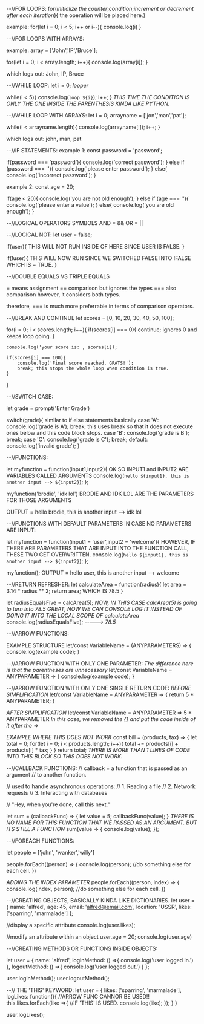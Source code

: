 --//FOR LOOPS:
for(*initialize the counter*;*condition*;*increment or decrement after each iteration*){ the operation will be placed here.}

example:
for(let i = 0; i < 5; i++ or i--){
    console.log(i)
}

--//FOR LOOPS WITH ARRAYS:

example:
array = ['John','IP','Bruce'];

for(let i = 0; i < array.length; i++){
    console.log(array[i]);
}

which logs out: John, IP, Bruce


--//WHILE LOOP:
let i = 0; *looper*

while(i < 5){
    console.log(`loop ${i}`);
    i++;
}
*THIS TIME THE CONDITION IS ONLY THE ONE INSIDE THE PARENTHESIS KINDA LIKE PYTHON.*

--//WHILE LOOP WITH ARRAYS:
let i = 0;
arrayname = ['jon','man','pat'];

while(i < arrayname.length){
    console.log(arrayname[i]);
    i++;
}

which logs out: john, man, pat

--//IF STATEMENTS:
example 1:
const password = 'password';

if(password === 'password'){
    console.log('correct password');
}
else if (password === ''){
    console.log('please enter password');
}
else{
    console.log('incorrect password');
}

example 2:
const age = 20;

if(age < 20){
    console.log('you are not old enough');
}
else if (age === ''){
    console.log('please enter a value');
}
else{
    console.log('you are old enough');
}

--//LOGICAL OPERATORS SYMBOLS
AND = &&
OR  = ||

--//LOGICAL NOT:
let user = false;

if(user){
    THIS WILL NOT RUN INSIDE OF HERE SINCE USER IS FALSE.
}

if(!user){
    THIS WILL NOW RUN SINCE WE SWITCHED FALSE INTO !FALSE WHICH IS = TRUE.
}

--//DOUBLE EQUALS VS TRIPLE EQUALS

= means assignment
== comparison but ignores the types
=== also comparison however, it considers both types.

therefore, === is much more preferrable in terms of comparison operators.

--//BREAK AND CONTINUE
let scores = [0, 10, 20, 30, 40, 50, 100];

for(i = 0; i < scores.length; i++){
    if(scores[i] === 0){
        continue; ignores 0 and keeps loop going.
    }
    
    console.log('your score is: , scores[i]);
    
    if(scores[i] === 100){
        console.log('Final score reached, GRATS!');
        break; this stops the whole loop when condition is true.
    }

}

--//SWITCH CASE:

let grade = prompt('Enter Grade')

switch(grade){ similar to if else statements basically
    case 'A': 
        console.log('grade is A');
        break; this uses break so that it does not execute ones below and this code block stops.
    case 'B':
        console.log('grade is B');
        break;
    case 'C':
        console.log('grade is C');
        break;
    default:
        console.log('invalid grade');
}


--//FUNCTIONS:

let myfunction = function(input1,input2){ OK SO INPUT1 and INPUT2 ARE VARIABLES CALLED ARGUMENTS
    console.log(`hello ${input1}, this is another input --> ${input2}`);
};

myfunction('brodie', 'idk lol') BRODIE AND IDK LOL ARE THE PARAMETERS FOR THOSE ARGUMENTS

OUTPUT = hello brodie, this is another input --> idk lol

--//FUNCTIONS WITH DEFAULT PARAMETERS IN CASE NO PARAMETERS ARE INPUT:

 let myfunction = function(input1 = 'user',input2 = 'welcome'){ HOWEVER, IF THERE ARE PARAMETERS THAT ARE INPUT INTO THE FUNCTION CALL, THESE TWO GET OVERWRITTEN.
    console.log(`hello ${input1}, this is another input --> ${input2}`);
};

myfunction();
OUTPUT = hello user, this is another input --> welcome


--//RETURN REFRESHER:
let calculateArea = function(radius){
    let area = 3.14 * radius ** 2;
    return area; WHICH IS 78.5
}

let radiusEqualsFive = calcArea(5);
*NOW, IN THIS CASE calcArea(5) is going to turn into 78.5*
*GREAT, NOW WE CAN CONSOLE LOG IT INSTEAD OF DOING IT INTO THE LOCAL SCOPE OF calculateArea*
console.log(radiusEqualsFive); -----> *78.5*

--//ARROW FUNCTIONS:

EXAMPLE STRUCTURE
let/const VariableName = (ANYPARAMETERS) => {
    console.log(example code);
}

--//ARROW FUNCTION WITH ONLY ONE PARAMETER: *The difference here is that the parentheses are unnecessary*
let/const VariableName = ANYPARAMETER => {
    console.log(example code);
}

--//ARROW FUNCTION WITH ONLY ONE SINGLE RETURN CODE:
*BEFORE SIMPLIFICATION*
let/const VariableName = ANYPARAMETER => {
    return 5 * ANYPARAMETER;
}

*AFTER SIMPLIFICATION*
let/const VariableName = ANYPARAMETER => 5 * ANYPARAMETER
*In this case, we removed the {} and put the code inside of it after the =>*


*EXAMPLE WHERE THIS DOES NOT WORK*
const bill = (products, tax) => {
    let total = 0;
    for(let i = 0; i < products.length; i++){
        total += products[i] + products[i] * tax;
    }
} return total; *THERE IS MORE THAN 1 LINES OF CODE INTO THIS BLOCK SO THIS DOES NOT WORK.*

--//CALLBACK FUNCTIONS:
// callback = a function that is passed as an argument
//                    to another function.

//                    used to handle asynchronous operations:
//                    1. Reading a file
//                    2. Network requests
//                    3. Interacting with databases

//                    "Hey, when you're done, call this next."



let sum = (callbackFunc) => {
    let value = 5;
    callbackFunc(value); 
}
*THERE IS NO NAME FOR THIS FUNCTION THAT WE PASSED AS AN ARGUMENT.* 
*BUT ITS STILL A FUNCTION*
sum(value => { 
    console.log(value);
});

--//FOREACH FUNCTIONS:

let people = ['john', 'wanker','willy']

people.forEach((person) => {
    console.log(person);
    //do something else for each cell.
})

*ADDING THE INDEX PARAMETER*
people.forEach((person, index) => {
    console.log(index, person);
    //do something else for each cell.
})


--//CREATING OBJECTS, BASICALLY KINDA LIKE DICTIONARIES.
let user = {
    name: 'alfred',
    age: 45,
    email: 'alfred@email.com',
    location: 'USSR',
    likes: ['sparring', 'marmalade']
};

//display a specific attribute
console.log(user.likes);

//modify an attribute within an object
user.age = 20;
console.log(user.age)

--//CREATING METHODS OR FUNCTIONS INSIDE OBJECTS:

let user = {
    name: 'alfred',
    loginMethod: () =>{
        console.log('user logged in.')
    },
    logoutMethod: () =>{
        console.log('user logged out.')
    }
};

user.loginMethod();
user.logoutMethod();

--// THE 'THIS' KEYWORD:
let user = {
    likes: ['sparring', 'marmalade'],
    logLikes: function(){  //ARROW FUNC CANNOR BE USED!!
        this.likes.forEach(like =>{ //IF 'THIS' IS USED.
            console.log(like);
        });
    }
}


user.logLikes();